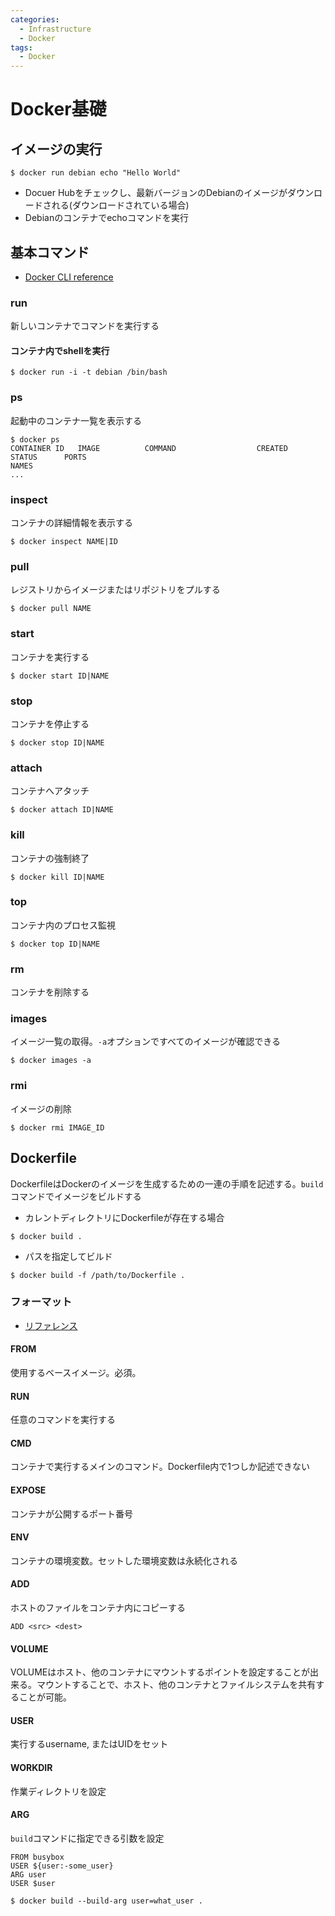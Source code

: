 ```yaml
---
categories:
  - Infrastructure
  - Docker
tags:
  - Docker
---
```


# Docker基礎

## イメージの実行

```
$ docker run debian echo "Hello World"
```

- Docuer Hubをチェックし、最新バージョンのDebianのイメージがダウンロードされる(ダウンロードされている場合)
- Debianのコンテナでechoコマンドを実行

## 基本コマンド

- [Docker CLI reference](https://docs.docker.com/engine/reference/commandline/cli/)

### run

新しいコンテナでコマンドを実行する

#### コンテナ内でshellを実行

```
$ docker run -i -t debian /bin/bash
```

### ps

起動中のコンテナ一覧を表示する

```
$ docker ps
CONTAINER ID   IMAGE          COMMAND                  CREATED      STATUS      PORTS                                                  NAMES
...
```

### inspect

コンテナの詳細情報を表示する

```
$ docker inspect NAME|ID
```

### pull

レジストリからイメージまたはリポジトリをプルする

```
$ docker pull NAME
```

### start

コンテナを実行する

```
$ docker start ID|NAME
```

### stop

コンテナを停止する

```
$ docker stop ID|NAME
```

### attach

コンテナへアタッチ

```
$ docker attach ID|NAME
```

### kill

コンテナの強制終了

```
$ docker kill ID|NAME
```

### top

コンテナ内のプロセス監視

```
$ docker top ID|NAME
```

### rm

コンテナを削除する

### images

イメージ一覧の取得。`-a`オプションですべてのイメージが確認できる

```
$ docker images -a
```

### rmi

イメージの削除

```
$ docker rmi IMAGE_ID
```

## Dockerfile

DockerfileはDockerのイメージを生成するための一連の手順を記述する。`build`コマンドでイメージをビルドする

- カレントディレクトリにDockerfileが存在する場合

```
$ docker build .
```

- パスを指定してビルド

```
$ docker build -f /path/to/Dockerfile .
```

### フォーマット

- [リファレンス](https://docs.docker.com/engine/reference/builder/)

#### FROM

使用するベースイメージ。必須。

#### RUN

任意のコマンドを実行する

#### CMD

コンテナで実行するメインのコマンド。Dockerfile内で1つしか記述できない

#### EXPOSE

コンテナが公開するポート番号

#### ENV

コンテナの環境変数。セットした環境変数は永続化される

#### ADD

ホストのファイルをコンテナ内にコピーする

```docker
ADD <src> <dest>
```

#### VOLUME

VOLUMEはホスト、他のコンテナにマウントするポイントを設定することが出来る。マウントすることで、ホスト、他のコンテナとファイルシステムを共有することが可能。

#### USER

実行するusername, またはUIDをセット

#### WORKDIR

作業ディレクトリを設定

#### ARG

`build`コマンドに指定できる引数を設定

```docker
FROM busybox
USER ${user:-some_user}
ARG user
USER $user
```

```
$ docker build --build-arg user=what_user .
```
